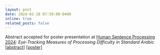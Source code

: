 ```yaml
---
layout: post
date: 2024-02-28 07:59:00-0400
inline: true
related_posts: false
---
```


Abstract accepted for poster presentation at [Human Sentence Processing 2024](https://hsp2024.github.io/): *Eye-Tracking Measures of Processing Difficulty in Standard Arabic* \[[abstract](https://osf.io/gdp3h)\] \[[poster](https://osf.io/ftz7e)\]